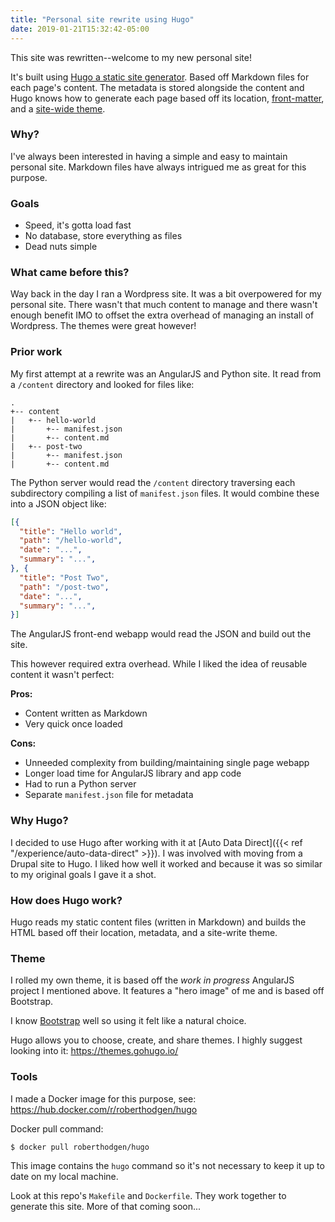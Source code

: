 ```yaml
---
title: "Personal site rewrite using Hugo"
date: 2019-01-21T15:32:42-05:00
---
```


This site was rewritten--welcome to my new personal site!

It's built using [Hugo a static site generator](https://gohugo.io/). Based off Markdown files for each page's content. The metadata is stored alongside the content and Hugo knows how to generate each page based off its location, [front-matter](https://gohugo.io/content-management/front-matter/), and a [site-wide theme](#theme).

### Why?

I've always been interested in having a simple and easy to maintain personal site. Markdown files have always intrigued me as great for this purpose.

### Goals

- Speed, it's gotta load fast
- No database, store everything as files
- Dead nuts simple

### What came before this?

Way back in the day I ran a Wordpress site. It was a bit overpowered for my personal site. There wasn't that much content to manage and there wasn't enough benefit IMO to offset the extra overhead of managing an install of Wordpress. The themes were great however!

### Prior work

My first attempt at a rewrite was an AngularJS and Python site. It read from a `/content` directory and looked for files like:

```
.
+-- content
|   +-- hello-world
|       +-- manifest.json
|       +-- content.md
|   +-- post-two
|       +-- manifest.json
|       +-- content.md
```

The Python server would read the `/content` directory traversing each subdirectory compiling a list of `manifest.json` files. It would combine these into a JSON object like:

```json
[{
  "title": "Hello world",
  "path": "/hello-world",
  "date": "...",
  "summary": "...",
}, {
  "title": "Post Two",
  "path": "/post-two",
  "date": "...",
  "summary": "...",
}]
```

The AngularJS front-end webapp would read the JSON and build out the site.

This however required extra overhead. While I liked the idea of reusable content it wasn't perfect:

**Pros:**

- Content written as Markdown
- Very quick once loaded

**Cons:**

- Unneeded complexity from building/maintaining single page webapp
- Longer load time for AngularJS library and app code
- Had to run a Python server
- Separate `manifest.json` file for metadata

### Why Hugo?

I decided to use Hugo after working with it at [Auto Data Direct]({{< ref "/experience/auto-data-direct" >}}). I was involved with moving from a Drupal site to Hugo. I liked how well it worked and because it was so similar to my original goals I gave it a shot.

### How does Hugo work?

Hugo reads my static content files (written in Markdown) and builds the HTML based off their location, metadata, and a site-write theme.

### Theme

I rolled my own theme, it is based off the _work in progress_ AngularJS project I mentioned above. It features a "hero image" of me and is based off Bootstrap.

I know [Bootstrap](https://getbootstrap.com/) well so using it felt like a natural choice.

Hugo allows you to choose, create, and share themes. I highly suggest looking into it: https://themes.gohugo.io/

### Tools

I made a Docker image for this purpose, see: https://hub.docker.com/r/roberthodgen/hugo

Docker pull command:

```
$ docker pull roberthodgen/hugo
```

This image contains the `hugo` command so it's not necessary to keep it up to date on my local machine.

Look at this repo's `Makefile` and `Dockerfile`. They work together to generate this site. More of that coming soon...
